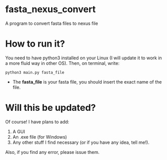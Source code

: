 # fasta_nexus_convert
A program to convert fasta files to nexus file

# How to run it?
You need to have python3 installed on your Linux (I will update it to work in a more fluid way in other OS). Then, on terminal, write:

```
python3 main.py fasta_file
```

- The **fasta_file** is your fasta file, you should insert the exact name of the file.


# Will this be updated?
Of course! 
I have plans to add:
1. A GUI
2. An .exe file (for Windows)
3. Any other stuff I find necessary (or if you have any idea, tell me!).

Also, if you find any error, please issue them.

